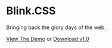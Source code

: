# Blink.CSS

Bringing back the glory days of the web.

[View The Demo](https://thecssking.github.io/BlinkCSS/demo/index.html) or [Download v1.0](https://github.com/thecssking/BlinkCSS/releases/download/1.0/blink.css)
